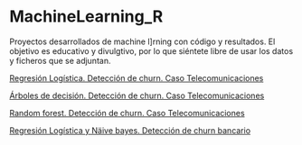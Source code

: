 # MachineLearning_R
Proyectos desarrollados de machine l]rning con código y resultados. 
El objetivo es educativo y divulgtivo, por lo que siéntete libre de usar los datos y ficheros que se adjuntan. 


[Regresión Logística. Detección de churn. Caso Telecomunicaciones](https://github.com/AdSan-R/MachineLearning_R/blob/main/pdf/Regresi%C3%B3n%20Log%C3%ADstica.%20Detecci%C3%B3n%20de%20churn.%20Caso%20Telecomunicaciones.pdf)

[Árboles de decisión. Detección de churn. Caso Telecomunicaciones](https://github.com/AdSan-R/MachineLearning_R/blob/main/pdf/%C3%81rboles%20de%20decisi%C3%B3n.%20Detecci%C3%B3n%20de%20churn.%20Caso%20Telecomunicaciones.pdf)

[Random forest. Detección de churn. Caso Telecomunicaciones](https://github.com/AdSan-R/MachineLearning_R/blob/main/pdf/Random%20forest.%20Detecci%C3%B3n%20de%20churn.%20Caso%20Telecomunicaciones.pdf)

[Regresión Logística y Näive bayes. Detección de churn bancario](https://github.com/AdSan-R/MachineLearning_R/blob/main/pdf/Regresi%C3%B3n%20Log%C3%ADstica%20y%20N%C3%A4ive%20bayes.%20Detecci%C3%B3n%20de%20churn%20bancario.pdf)




